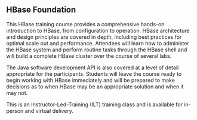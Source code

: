 ## HBase Foundation

This HBase training course provides a comprehensive hands-on introduction to HBase, from configuration to operation. HBase architecture and design principles are covered in depth, including best practices for optimal scale out and performance. Attendees will learn how to administer the HBase system and perform routine tasks through the HBase shell and will build a complete HBase cluster over the course of several labs. 

The Java software development API is also covered at a level of detail appropriate for the participants. Students will leave the course ready to begin working with HBase immediately and will be prepared to make decisions as to when HBase may be an appropriate solution and when it may not.

This is an Instructor-Led-Training (ILT) training class and is available for in-person and virtual delivery.
